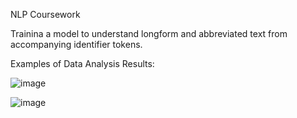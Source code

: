 NLP Coursework

Trainina a model to understand longform and abbreviated text from accompanying identifier tokens.

Examples of Data Analysis Results:

![image](https://github.com/user-attachments/assets/7656e074-71a6-4fdf-aa1b-0496fd4a75dd)


![image](https://github.com/user-attachments/assets/6557b865-17fb-4ece-982c-f7a27c546315)
